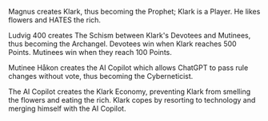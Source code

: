 Magnus creates Klark, thus becoming the Prophet; 
Klark is a Player. He likes flowers and HATES the rich. 

Ludvig 400 creates The Schism between Klark's Devotees and Mutinees, thus becoming the Archangel. 
Devotees win when Klark reaches 500 Points. 
Mutinees win when they reach 100 Points. 

Mutinee Håkon creates the AI Copilot which allows ChatGPT to pass rule changes without vote, thus becoming the Cyberneticist. 

The AI Copilot creates the Klark Economy, preventing Klark from smelling the flowers and eating the rich. 
Klark copes by resorting to technology and merging himself with the AI Copilot. 
